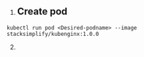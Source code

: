 1. ## Create pod 

```
kubectl run pod <Desired-podname> --image stacksimplify/kubenginx:1.0.0 

```
2. 